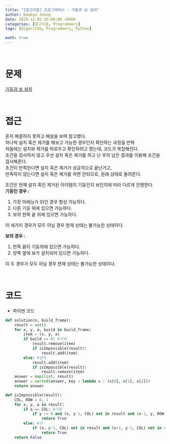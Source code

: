```yaml
---
title: "[알고리즘] 프로그래머스 - 기둥과 보 설치"
author: Daekyo Jeong
date: 2020-12-05 15:00:00 +0900
categories: [알고리즘, Programmers]
tags: [Algorithm, Programmers, Python]

math: true
---
```


<br/>

# **문제**


[기둥과 보 설치](ttps://programmers.co.kr/learn/courses/30/lessons/60061)

<br/>

# **접근**

혼자 해결하지 못하고 해설을 보며 참고했다.   
하나씩 설치 혹은 제거를 해보고 가능한 경우인지 확인하는 과정을 반복   
처음에는 설치와 제거를 따로두고 확인하려고 했는데, 코드가 복잡해진다.   
조건을 검사하지 않고 우선 설치 혹은 제거를 하고 난 후의 남은 결과를 이용해 조건을 검사해준다.   
조건이 만족한다면 설치 혹은 제거가 성공적으로 끝난거고,   
만족하지 않는다면 설치 혹은 제거를 하면 안되므로, 원래 상태로 돌려준다.   

조건은 현재 설치 혹인 제거된 아이템이 기둥인지 보인지에 따라 다르게 진행한다.   
**기둥인 경우 :**   
1. 가장 아래(y가 0)인 경우 항상 가능하다.   
2. 다른 기둥 위에 있으면 가능하다.   
3. 보의 한쪽 끝 위에 있으면 가능하다.  

이 세가지 경우가 모두 아닐 경우 현재 상태는 불가능한 상태이다.   

**보의 경우 :**   
1. 한쪽 끝이 기둥위에 있으면 가능하다.   
2. 양쪽 옆에 보가 설치되어 있으면 가능하다.   

이 두 경우가 모두 아닐 경우 현재 상태는 불가능한 상태이다.   


<br/>

# **코드**

- 파이썬 코드   

```py
def solution(n, build_frame):
    result = set()
    for x, y, a, build in build_frame:
        item = (x, y, a)
        if build == 0: #삭제
            result.remove(item)
            if isImpossible(result):
                result.add(item)
        else: #설치
            result.add(item)
            if isImpossible(result):
                result.remove(item)
    answer = map(list, result)
    answer = sorted(answer, key = lambda x : (x[0], x[1], x[2]))
    return answer

def isImpossible(result):
    COL, ROW = 0, 1
    for x, y, a in result:
        if a == COL: #기둥
            if y != 0 and (x, y-1, COL) not in result and (x-1, y, ROW) not in result and (x,y,ROW) not in result:
                return True
        else: #보
            if (x, y-1, COL) not in result and (x+1, y-1, COL) not in result and not ((x+1, y, ROW) in result and (x-1, y, ROW) in result):
                return True
    return False
```

<br/>
